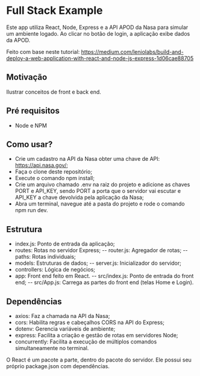 # Full Stack Example

Este app utiliza React, Node, Express e a API APOD da Nasa para simular um ambiente logado. Ao clicar no botão de login, a aplicação exibe dados da APOD.

Feito com base neste tutorial: https://medium.com/leniolabs/build-and-deploy-a-web-application-with-react-and-node-js-express-1d06cae88705

## Motivação

Ilustrar conceitos de front e back end.

## Pré requisitos

- Node e NPM

## Como usar?

- Crie um cadastro na API da Nasa obter uma chave de API: https://api.nasa.gov/;
- Faça o clone deste repositório;
- Execute o comando npm install;
- Crie um arquivo chamado .env na raiz do projeto e adicione as chaves PORT e API_KEY, sendo PORT a porta que o servidor vai escutar e API_KEY a chave devolvida pela aplicação da Nasa;
- Abra um terminal, navegue até a pasta do projeto e rode o comando npm run dev.

## Estrutura

- index.js: Ponto de entrada da aplicação;
- routes: Rotas no servidor Express;
-- router.js: Agregador de rotas;
-- paths: Rotas individuais;
- models: Estruturas de dados;
-- server.js: Inicializador do servidor;
- controllers: Lógica de negócios;
- app: Front end feito em React.
-- src/index.js: Ponto de entrada do front end;
-- src/App.js: Carrega as partes do front end (telas Home e Login).

## Dependências

- axios: Faz a chamada na API da Nasa;
- cors: Habilita regras e cabeçalhos CORS na API do Express;
- dotenv: Gerencia variáveis de ambiente;
- express: Facilita a criação e gestão de rotas em servidores Node;
- concurrently: Facilita a execução de múltiplos comandos simultaneamente no terminal.

O React é um pacote a parte, dentro do pacote do servidor. Ele possui seu próprio package.json com dependências.
